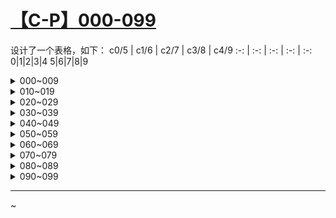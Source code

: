 # [【C-P】000-099](https://github.com/bingdu748/c_d-project/issues/5)

设计了一个表格，如下：
c0/5 | c1/6 | c2/7 | c3/8 | c4/9
 :-: |  :-: |  :-: |  :-: | :-:
0|1|2|3|4
5|6|7|8|9

<details><summary>000~009</summary>

c0/5 | c1/6 | c2/7 | c3/8 | c4/9
 :-: |  :-: |  :-: |  :-: | :-:
![000](https://github.com/bingdu748/c_d-project/assets/50004335/4433d9f6-062e-4d6b-a11d-bc90ffb750a8)000|![001](https://github.com/bingdu748/c_d-project/assets/50004335/98cf2657-fd2e-427d-bf2a-245f7ba4b287)001|![002](https://github.com/bingdu748/c_d-project/assets/50004335/4fda1a67-d57b-437b-8b50-76d9c2efc760)002|![003](https://github.com/bingdu748/c_d-project/assets/50004335/b40119e2-38c2-42ca-95ed-b9bf2c011bb3)003|![004](https://github.com/bingdu748/c_d-project/assets/50004335/fb18a275-c04e-4b2b-b1cf-48630215ea54)004
![005](https://github.com/bingdu748/c_d-project/assets/50004335/b0e7371a-40f0-4af9-9c3f-db3086243f26)005|![006](https://github.com/bingdu748/c_d-project/assets/50004335/d909f532-4525-4aa7-b1f6-74183517356f)006|![007](https://github.com/bingdu748/c_d-project/assets/50004335/e3dc1f20-dd06-45b8-b592-a4e196349016)007|![008](https://github.com/bingdu748/c_d-project/assets/50004335/cf1cbd09-ca8f-4aec-ac26-5d2a6a977fcf)008|![009](https://github.com/bingdu748/c_d-project/assets/50004335/5a555661-479d-4357-ada6-49875fe279b3)009

</details>
<details><summary>010~019</summary>

c0/5 | c1/6 | c2/7 | c3/8 | c4/9
 :-: |  :-: |  :-: |  :-: | :-:
![010](https://github.com/bingdu748/c_d-project/assets/50004335/0a7d99e4-4f2d-4f39-8675-4ce837720842)010|![011](https://github.com/bingdu748/c_d-project/assets/50004335/409acd10-82b7-40a0-934a-866dd292d2e8)011|![012](https://github.com/bingdu748/c_d-project/assets/50004335/b390f754-8609-4c4f-b3ee-ea387e77e3e2)012|![013](https://github.com/bingdu748/c_d-project/assets/50004335/9fcbc115-9daa-4ff5-8c2f-597992fc8485)013|![014](https://github.com/bingdu748/c_d-project/assets/50004335/69f2dcac-3a44-4f62-90aa-7454461251b8)014
![015](https://github.com/bingdu748/c_d-project/assets/50004335/278074df-391d-4de3-a012-adb4edb12148)015|![016](https://github.com/bingdu748/c_d-project/assets/50004335/52b1df2f-0055-44f5-b5fa-34ee5e295b30)016|![017](https://github.com/bingdu748/c_d-project/assets/50004335/0288108c-f5c3-4948-8bef-b1be09d531bc)017|![018](https://github.com/bingdu748/c_d-project/assets/50004335/efdf037f-13c0-4d82-85ed-56d2975bc4c0)018|![019](https://github.com/bingdu748/c_d-project/assets/50004335/9a1a1e6a-e2ea-41ab-a1f9-ee18d6d36033)019

</details>
<details><summary>020~029</summary>

c0/5 | c1/6 | c2/7 | c3/8 | c4/9
 :-: |  :-: |  :-: |  :-: | :-:
![020](https://github.com/bingdu748/c_d-project/assets/50004335/338c1cc1-8fea-437b-988c-fb836a50d0b9)020|![021](https://github.com/bingdu748/c_d-project/assets/50004335/77150640-3bd6-4b66-910c-086fac516427)021|![022](https://github.com/bingdu748/c_d-project/assets/50004335/71b443bd-846d-4779-8739-05c691881a9d)022|![023](https://github.com/bingdu748/c_d-project/assets/50004335/869638f8-fae3-4eb6-a476-9cb4fb78deb2)023|![024](https://github.com/bingdu748/c_d-project/assets/50004335/43625505-1191-4fd6-9420-13f9b727e5d4)024
![025](https://github.com/bingdu748/c_d-project/assets/50004335/d0552c60-0c62-4910-9306-a0fe604b42c7)025|![026](https://github.com/bingdu748/c_d-project/assets/50004335/5872b445-dc1d-41a7-9743-668aed799629)026|![027](https://github.com/bingdu748/c_d-project/assets/50004335/bbfe4e96-c12d-41f8-a1c1-1ca96ce44301)027|![028](https://github.com/bingdu748/c_d-project/assets/50004335/cba9ffdb-2990-46ce-9144-6d6beba3f31b)028|![029](https://github.com/bingdu748/c_d-project/assets/50004335/2e207fde-afcd-4617-a405-51a09a639892)029

</details>
<details><summary>030~039</summary>

c0/5 | c1/6 | c2/7 | c3/8 | c4/9
 :-: |  :-: |  :-: |  :-: | :-:
![030](https://github.com/bingdu748/c_d-project/assets/50004335/c2e188dd-49b7-46d7-aecf-11bacfe57bec)030|![031](https://github.com/bingdu748/c_d-project/assets/50004335/6cbc0686-17a2-491f-b6c9-5ee13c1defc0)031|![032](https://github.com/bingdu748/c_d-project/assets/50004335/f775fd5d-0d6a-4a4b-86ea-1a630e74b9ce)032|![033](https://github.com/bingdu748/c_d-project/assets/50004335/f780801e-a065-4319-82b1-5e89e0fd63eb)033|![034](https://github.com/bingdu748/c_d-project/assets/50004335/176e8698-f518-4362-8272-11f5a8097f72)034
![035](https://github.com/bingdu748/c_d-project/assets/50004335/59eb8e57-bdae-4081-889e-098bd454164a)035|![036](https://github.com/bingdu748/c_d-project/assets/50004335/96dd6b73-15f7-48f7-83f4-9437da911163)036|![037](https://github.com/bingdu748/c_d-project/assets/50004335/a8b32a89-7c60-466a-a952-c3b417847ffa)037|![038](https://github.com/bingdu748/c_d-project/assets/50004335/a5c9701f-c8c6-49b7-8bbf-2de9494a2177)038|![039](https://github.com/bingdu748/c_d-project/assets/50004335/1d59abc8-a1ac-4327-88b1-a4f1e76d826b)039

</details>
<details><summary>040~049</summary>

c0/5 | c1/6 | c2/7 | c3/8 | c4/9
 :-: |  :-: |  :-: |  :-: | :-:
![040](https://github.com/bingdu748/c_d-project/assets/50004335/a32c273f-479d-4ac5-971c-8bc861bf19f6)040|![041](https://github.com/bingdu748/c_d-project/assets/50004335/b4fec8d6-a6b8-4804-bdb3-547633663686)041|![042](https://github.com/bingdu748/c_d-project/assets/50004335/9a9166ce-3eb6-4f5d-a25d-02175531833e)042|![043](https://github.com/bingdu748/c_d-project/assets/50004335/c6f9b4ed-76f7-4d8f-9e82-e81343516ca4)043|![044](https://github.com/bingdu748/c_d-project/assets/50004335/68a3a93f-c5ce-4e53-9665-07f90c06ca33)044
![045](https://github.com/bingdu748/c_d-project/assets/50004335/60259b02-49b8-49b1-884b-70f6526b8bd8)045|![046](https://github.com/bingdu748/c_d-project/assets/50004335/a61ee494-ccb1-41c1-adf8-c308972e065e)046|![047](https://github.com/bingdu748/c_d-project/assets/50004335/830c9905-122d-4a91-ac63-ac277de56263)047|![048](https://github.com/bingdu748/c_d-project/assets/50004335/69b65ee3-4250-4849-ac15-7e33588e03cf)048|![049](https://github.com/bingdu748/c_d-project/assets/50004335/a584240a-67fc-4de4-9ea3-e86b2fbc2afc)049

</details>
<details><summary>050~059</summary>

c0/5 | c1/6 | c2/7 | c3/8 | c4/9
 :-: |  :-: |  :-: |  :-: | :-:
![050](https://github.com/bingdu748/c_d-project/assets/50004335/133847e3-6eaa-43f4-b238-3a718d731fb3)050|![051](https://github.com/bingdu748/c_d-project/assets/50004335/1d9e234a-397d-4b49-817d-ca663b258759)051|![052](https://github.com/bingdu748/c_d-project/assets/50004335/cf4c1a7a-56d5-411e-9b2c-f6ba992f2113)052|![053](https://github.com/bingdu748/c_d-project/assets/50004335/503fbf61-e987-438d-a971-e1825b99b8c5)053|![054](https://github.com/bingdu748/c_d-project/assets/50004335/cc710b02-9136-4cfb-ba6f-79f86c2fb27e)054
![055](https://github.com/bingdu748/c_d-project/assets/50004335/10b0bb25-9982-472c-8b89-d2551c61a5cd)055|![056](https://github.com/bingdu748/c_d-project/assets/50004335/c31f650c-badc-480d-9437-204aa27a87e0)056|![057](https://github.com/bingdu748/c_d-project/assets/50004335/3baa6836-7ece-4780-8895-70dda141b709)057|![058](https://github.com/bingdu748/c_d-project/assets/50004335/2de42c00-d077-4e51-b626-069f29869df4)058|![059](https://github.com/bingdu748/c_d-project/assets/50004335/cc82a895-4e1b-49fd-a427-9a68574e3938)059

</details>
<details><summary>060~069</summary>

c0/5 | c1/6 | c2/7 | c3/8 | c4/9
 :-: |  :-: |  :-: |  :-: | :-:
![060](https://github.com/bingdu748/c_d-project/assets/50004335/2dc4d780-397a-42d5-95f5-4198ed59552e)060|![061](https://github.com/bingdu748/c_d-project/assets/50004335/fa9c9f43-6e2c-46d8-b80a-b104536ca911)061|![062](https://github.com/bingdu748/c_d-project/assets/50004335/84dae26f-d3f1-41c4-803d-a8b3e998f3b6)062|![063](https://github.com/bingdu748/c_d-project/assets/50004335/c5638b2a-4b1c-4aeb-b33d-d90fa89766fb)063|![064](https://github.com/bingdu748/c_d-project/assets/50004335/5848f8f3-248f-4934-a552-4d7171be53cd)064
![065](https://github.com/bingdu748/c_d-project/assets/50004335/17169c1a-058e-43e3-96e3-62d1e82de8ca)065|![066](https://github.com/bingdu748/c_d-project/assets/50004335/48a0b0ec-f6bf-4fd7-a784-989ad8df9ce0)066|![067](https://github.com/bingdu748/c_d-project/assets/50004335/688e545a-afb5-4b4f-9da9-3f85e4d60657)067|![068](https://github.com/bingdu748/c_d-project/assets/50004335/dccf73e6-b6dd-4cd5-ab51-ea87542e749f)068|![069](https://github.com/bingdu748/c_d-project/assets/50004335/7f77edf1-b077-46d9-a177-e5357e7313be)069

</details>
<details><summary>070~079</summary>

c0/5 | c1/6 | c2/7 | c3/8 | c4/9
 :-: |  :-: |  :-: |  :-: | :-:
![070](https://github.com/bingdu748/c_d-project/assets/50004335/675b485d-e10f-4a2e-a672-485f9f6805e2)070|![071](https://github.com/bingdu748/c_d-project/assets/50004335/943cfd2f-78c2-4541-aba9-d039c17b8b3c)071|![072](https://github.com/bingdu748/c_d-project/assets/50004335/78389100-d2bf-46d6-b2a6-1711c1f48916)072|![073](https://github.com/bingdu748/c_d-project/assets/50004335/4d549292-5928-422a-9802-2cc55da1bb37)073|![074](https://github.com/bingdu748/c_d-project/assets/50004335/1045387d-28ea-492d-866b-585783bd8d74)074
![075](https://github.com/bingdu748/c_d-project/assets/50004335/97756f3a-95da-496f-8f57-0ab891e94945)075|![076](https://github.com/bingdu748/c_d-project/assets/50004335/83c7824c-d0c6-4b9d-8eb7-fafd23b90264)076|![077](https://github.com/bingdu748/c_d-project/assets/50004335/8c18ea28-1ff7-4c54-844c-38d0fd108a03)077|![078](https://github.com/bingdu748/c_d-project/assets/50004335/ec1a0971-bc4d-4031-885f-3c45f782641d)078|![079](https://github.com/bingdu748/c_d-project/assets/50004335/43bd6dbb-e3a8-4151-985a-304d7c5840dd)079

</details>
<details><summary>080~089</summary>

c0/5 | c1/6 | c2/7 | c3/8 | c4/9
 :-: |  :-: |  :-: |  :-: | :-:
![080](https://github.com/bingdu748/c_d-project/assets/50004335/5465b37e-8f4d-4c34-bcfc-061feae3435d)080|![081](https://github.com/bingdu748/c_d-project/assets/50004335/19308167-6477-4dfb-a5a1-74920f5ad772)081|![082](https://github.com/bingdu748/c_d-project/assets/50004335/b48ac592-4547-498f-a0c8-cc2c70c7175d)082|![083](https://github.com/bingdu748/c_d-project/assets/50004335/65899dae-42db-455f-a73b-f8068e1832a4)083|![084](https://github.com/bingdu748/c_d-project/assets/50004335/6be43b29-5b13-4a8c-9b74-256183deea65)084
![085](https://github.com/bingdu748/c_d-project/assets/50004335/8ae4cb97-2e51-48d2-858b-35bceea07796)085|![086](https://github.com/bingdu748/c_d-project/assets/50004335/c4c2a7d0-7842-49ee-bba1-fc39639dbaa9)086|![087](https://github.com/bingdu748/c_d-project/assets/50004335/40f8ad57-baee-426d-92f6-d750c120a94a)087|![088](https://github.com/bingdu748/c_d-project/assets/50004335/d09b50f4-16f6-435a-a610-d5b16aec8112)088|![089](https://github.com/bingdu748/c_d-project/assets/50004335/213c5efe-a21b-4fe5-b701-12ee6324df92)089

</details>
<details><summary>090~099</summary>

c0/5 | c1/6 | c2/7 | c3/8 | c4/9
 :-: |  :-: |  :-: |  :-: | :-:
![090](https://github.com/bingdu748/c_d-project/assets/50004335/383753ed-757e-4213-baf8-42fc3213a0d6)090|![091](https://github.com/bingdu748/c_d-project/assets/50004335/da78e777-9ec1-4f9a-bf9e-628679f3eab3)091|![092](https://github.com/bingdu748/c_d-project/assets/50004335/6fe6226f-0220-4a60-8993-180d83ae4359)092|![093](https://github.com/bingdu748/c_d-project/assets/50004335/0e69475d-10fc-40a8-8b7a-1424ed6ee001)093|![094](https://github.com/bingdu748/c_d-project/assets/50004335/5511f1e8-1900-4bab-bf6f-74be97c96df0)094
![095](https://github.com/bingdu748/c_d-project/assets/50004335/47c021c4-c7b7-4b1c-917a-a74e52c13033)095|![096](https://github.com/bingdu748/c_d-project/assets/50004335/7b7cd50b-fd3c-4881-b54f-cb7345100e76)096|![097](https://github.com/bingdu748/c_d-project/assets/50004335/d5a78a6c-0c77-4b04-8f3d-2060c00a2ba1)097|![098](https://github.com/bingdu748/c_d-project/assets/50004335/664d01b2-8616-48dc-b504-5f68f510c435)098|![099](https://github.com/bingdu748/c_d-project/assets/50004335/0df66c6d-75ec-458d-80e6-301a7e192a27)099

</details>

---

~